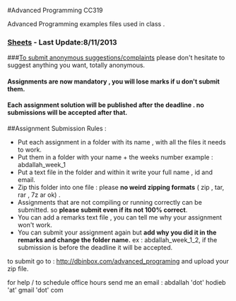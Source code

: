 #Advanced Programming CC319

Advanced Programming examples files used in class .

### [Sheets][2] - **Last Update:8/11/2013**



###[To submit anonymous suggestions/complaints][1]
please don't hesitate to suggest anything you want, totally anonymous.




#### Assignments are now mandatory , you will lose marks if u don't submit them.
#### Each assignment solution will be published after the deadline . no submissions will be accepted after that.

##Assignment Submission Rules :
- Put each assignment in a folder with its name , with all the files it needs to work.
- Put them in a folder with your name + the weeks number example : abdallah_week_1
- Put a text file in the folder and within it write your full name ,  id  and email.
- Zip this folder into one file : please **no weird zipping formats** ( zip , tar, rar , 7z  ar ok) .
- Assignments that are not compiling or running correctly can be submitted. so **please submit even if its not 100% correct**.
- You can add a remarks text file , you can tell me why your assignment won't work.
- You can submit your assignment again but **add why you did it in the remarks and change the folder name.** ex : abdallah_week_1_2, if the submission is before the deadline it will be accepted.

to submit go to :
http://dbinbox.com/advanced_programing
and upload your zip file.


for help / to schedule office hours send me an email : 
abdallah 'dot' hodieb 'at' gmail 'dot' com 




[1]: https://docs.google.com/forms/d/1j2KjST47SQcUPX7upCgp4YfHb0TbnDo9byv5yPD0BL0/viewform

[2]: https://docs.google.com/document/d/17JAT2XYERDbzCePRyWd_mXOk7ZK8mpG0KDxjpWULzTs/edit?usp=sharing